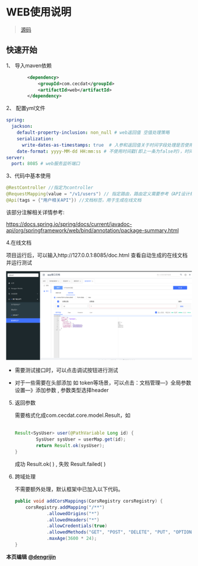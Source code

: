 # WEB使用说明

> [源码](http://gitlab.cecdat.com/framework/backend/rock/tree/develop/examples/web-demo)



## 快速开始

1、 导入maven依赖

``` xml
        <dependency>
            <groupId>com.cecdat</groupId>
            <artifactId>web</artifactId>
        </dependency>
```

2、 配置yml文件

``` yaml
spring:
  jackson:
    default-property-inclusion: non_null # web返回值 空值处理策略
    serialization:
      write-dates-as-timestamps: true  # 入参和返回值关于时间字段处理是否使用时间戳
    date-format: yyyy-MM-dd HH:mm:ss # 不使用时间戳(即上一条为false时)，时间格式
server:
  port: 8085 # web服务监听端口
```



3、代码中基本使用

``` java
@RestController //指定为controller
@RequestMapping(value = "/v1/users") // 指定路由，路由定义需要参考《API设计规范.md》
@Api(tags = {"用户相关API"}) //文档标签，用于生成在线文档
```

该部分注解相关详情参考:

https://docs.spring.io/spring/docs/current/javadoc-api/org/springframework/web/bind/annotation/package-summary.html

4.在线文档

项目运行后，可以输入http://127.0.0.1:8085/doc.html 查看自动生成的在线文档并运行测试

![image-20200721103856746](../assets/image-20200721103856746.png)

- 需要测试接口时，可以点击调试按钮进行测试

- 对于一些需要在头部添加 如 token等场景，可以点击：文档管理—》全局参数设置—》添加参数 , 参数类型选择header

5. 返回参数

   需要格式化成com.cecdat.core.model.Result<T>，如

   ```java
   
   Result<SysUser> user(@PathVariable Long id) {
           SysUser sysUser = userMap.get(id);
           return Result.ok(sysUser);
   }
   ```

   成功  Result.ok( ) , 失败 Result.failed( )

6. 跨域处理

   不需要额外处理，默认框架中已加入以下代码。

   ```java
   public void addCorsMappings(CorsRegistry corsRegistry) {
       corsRegistry.addMapping("/**")
               .allowedOrigins("*")
               .allowedHeaders("*")
               .allowCredentials(true)
               .allowedMethods("GET", "POST", "DELETE", "PUT", "OPTIONS")
               .maxAge(3600 * 24);
   }
   ```


**本页编辑**      **[@dengrijin](http://192.168.1.23/demgrijin)**